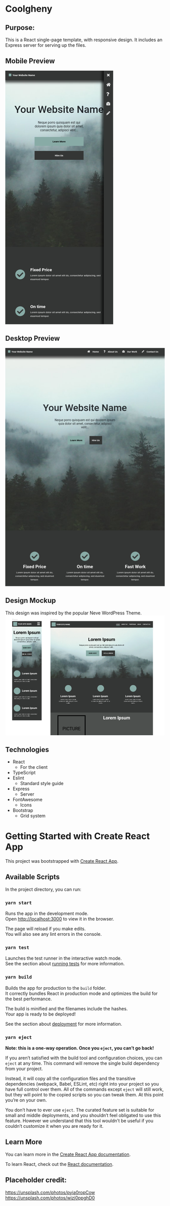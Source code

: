 # Coolgheny
## Purpose:
This is a React single-page template, with responsive design. 
It includes an Express server for serving up the files. 

## Mobile Preview
![Desktop preview of coolgheny](https://github.com/jwnukoski/coolgheny/blob/main/images/desktop_preview.png?raw=true "coolgheny desktop preview")  

## Desktop Preview
![Mobile preview of coolgheny](https://github.com/jwnukoski/coolgheny/blob/main/images/mobile_preview.png?raw=true "coolgheny mobile preview")  

## Design Mockup
This design was inspired by the popular Neve WordPress Theme. 
![Mockup for coolgheny](https://github.com/jwnukoski/coolgheny/blob/main/images/mockup.png?raw=true "coolgheny mockup")


## Technologies
- React
    - For the client
- TypeScript
- Eslint
    - Standard style guide
- Express
    - Server
- FontAwesome
    - Icons
- Bootstrap
    - Grid system

# Getting Started with Create React App

This project was bootstrapped with [Create React App](https://github.com/facebook/create-react-app).

## Available Scripts

In the project directory, you can run:

### `yarn start`

Runs the app in the development mode.\
Open [http://localhost:3000](http://localhost:3000) to view it in the browser.

The page will reload if you make edits.\
You will also see any lint errors in the console.

### `yarn test`

Launches the test runner in the interactive watch mode.\
See the section about [running tests](https://facebook.github.io/create-react-app/docs/running-tests) for more information.

### `yarn build`

Builds the app for production to the `build` folder.\
It correctly bundles React in production mode and optimizes the build for the best performance.

The build is minified and the filenames include the hashes.\
Your app is ready to be deployed!

See the section about [deployment](https://facebook.github.io/create-react-app/docs/deployment) for more information.

### `yarn eject`

**Note: this is a one-way operation. Once you `eject`, you can’t go back!**

If you aren’t satisfied with the build tool and configuration choices, you can `eject` at any time. This command will remove the single build dependency from your project.

Instead, it will copy all the configuration files and the transitive dependencies (webpack, Babel, ESLint, etc) right into your project so you have full control over them. All of the commands except `eject` will still work, but they will point to the copied scripts so you can tweak them. At this point you’re on your own.

You don’t have to ever use `eject`. The curated feature set is suitable for small and middle deployments, and you shouldn’t feel obligated to use this feature. However we understand that this tool wouldn’t be useful if you couldn’t customize it when you are ready for it.

## Learn More

You can learn more in the [Create React App documentation](https://facebook.github.io/create-react-app/docs/getting-started).

To learn React, check out the [React documentation](https://reactjs.org/).


## Placeholder credit:
https://unsplash.com/photos/pyia0ropCow  
https://unsplash.com/photos/wizj0ppghD0  
